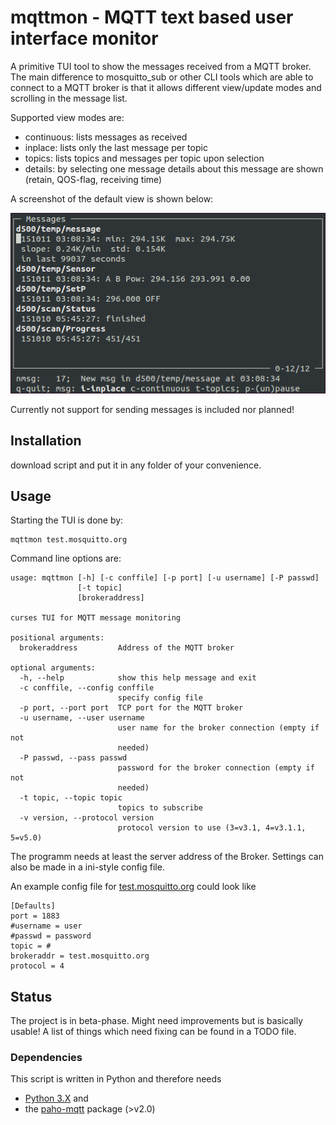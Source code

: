 # mqttmon - MQTT text based user interface monitor

A primitive TUI tool to show the messages received from a MQTT broker. The main difference to mosquitto_sub or other CLI tools which are able to connect to a MQTT broker is that it allows different view/update modes and scrolling in the message list.

Supported view modes are:

* continuous: lists messages as received
* inplace: lists only the last message per topic
* topics: lists topics and messages per topic upon selection
* details: by selecting one message details about this message are shown (retain, QOS-flag, receiving time)

A screenshot of the default view is shown below:

![mqttmonitor screenshot](https://raw.githubusercontent.com/dkriegner/mqttmon/master/screenshot.png?raw=true "screenshot")

Currently not support for sending messages is included nor planned!

## Installation

download script and put it in any folder of your convenience.

## Usage

Starting the TUI is done by:

	mqttmon test.mosquitto.org

Command line options are:

    usage: mqttmon [-h] [-c conffile] [-p port] [-u username] [-P passwd]
                   [-t topic]
                   [brokeraddress]

    curses TUI for MQTT message monitoring

    positional arguments:
      brokeraddress         Address of the MQTT broker

    optional arguments:
      -h, --help            show this help message and exit
      -c conffile, --config conffile
                            specify config file
      -p port, --port port  TCP port for the MQTT broker
      -u username, --user username
                            user name for the broker connection (empty if not
                            needed)
      -P passwd, --pass passwd
                            password for the broker connection (empty if not
                            needed)
      -t topic, --topic topic
                            topics to subscribe
      -v version, --protocol version
                            protocol version to use (3=v3.1, 4=v3.1.1, 5=v5.0)


The programm needs at least the server address of the Broker. Settings can also be made in a ini-style config file.

An example config file for [test.mosquitto.org](http://test.mosquitto.org/) could look like

    [Defaults]
    port = 1883
    #username = user
    #passwd = password
    topic = #
    brokeraddr = test.mosquitto.org
    protocol = 4


## Status

The project is in beta-phase. Might need improvements but is basically usable! A list of things which need fixing can be found in a TODO file.

### Dependencies

This script is written in Python and therefore needs

* [Python 3.X](https://www.python.org/downloads) and
* the [paho-mqtt](https://pypi.python.org/pypi/paho-mqtt) package (>v2.0)
